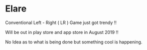 # Elare
Conventional Left - Right ( LR ) Game just got trendy !! 

Will be out in play store and app store in August 2019 !! 

No Idea as to what is being done but something cool is happening. 
